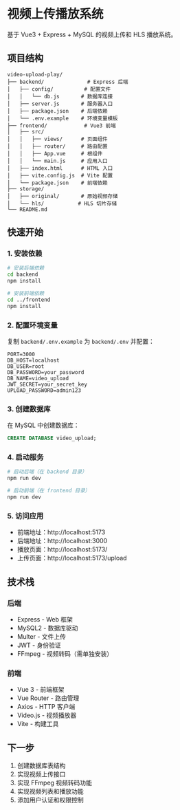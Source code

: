 # 视频上传播放系统

基于 Vue3 + Express + MySQL 的视频上传和 HLS 播放系统。

## 项目结构

```
video-upload-play/
├── backend/              # Express 后端
│   ├── config/          # 配置文件
│   │   └── db.js       # 数据库连接
│   ├── server.js       # 服务器入口
│   ├── package.json    # 后端依赖
│   └── .env.example    # 环境变量模板
├── frontend/            # Vue3 前端
│   ├── src/
│   │   ├── views/      # 页面组件
│   │   ├── router/     # 路由配置
│   │   ├── App.vue     # 根组件
│   │   └── main.js     # 应用入口
│   ├── index.html      # HTML 入口
│   ├── vite.config.js  # Vite 配置
│   └── package.json    # 前端依赖
├── storage/
│   ├── original/       # 原始视频存储
│   └── hls/           # HLS 切片存储
└── README.md
```

## 快速开始

### 1. 安装依赖

```bash
# 安装后端依赖
cd backend
npm install

# 安装前端依赖
cd ../frontend
npm install
```

### 2. 配置环境变量

复制 `backend/.env.example` 为 `backend/.env` 并配置：

```env
PORT=3000
DB_HOST=localhost
DB_USER=root
DB_PASSWORD=your_password
DB_NAME=video_upload
JWT_SECRET=your_secret_key
UPLOAD_PASSWORD=admin123
```

### 3. 创建数据库

在 MySQL 中创建数据库：

```sql
CREATE DATABASE video_upload;
```

### 4. 启动服务

```bash
# 启动后端（在 backend 目录）
npm run dev

# 启动前端（在 frontend 目录）
npm run dev
```

### 5. 访问应用

- 前端地址：http://localhost:5173
- 后端地址：http://localhost:3000
- 播放页面：http://localhost:5173/
- 上传页面：http://localhost:5173/upload

## 技术栈

### 后端
- Express - Web 框架
- MySQL2 - 数据库驱动
- Multer - 文件上传
- JWT - 身份验证
- FFmpeg - 视频转码（需单独安装）

### 前端
- Vue 3 - 前端框架
- Vue Router - 路由管理
- Axios - HTTP 客户端
- Video.js - 视频播放器
- Vite - 构建工具

## 下一步

1. 创建数据库表结构
2. 实现视频上传接口
3. 实现 FFmpeg 视频转码功能
4. 实现视频列表和播放功能
5. 添加用户认证和权限控制